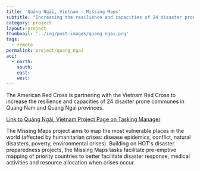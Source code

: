 ```yaml
---
title: 'Quảng Ngãi, Vietnam - Missing Maps' 
subtitle: "Increasing the resilience and capacities of 24 disaster prone communes"
category: project
layout: project
thumbnail: '../img/post-images/quang_ngai.png'
tags:
  - remote
permalink: project/quang_ngai
aoi:
  - north: 
    south: 
    east: 
    west: 
---
```


The American Red Cross is partnering with the Vietnam Red Cross to increase the resilience and capacities of 24 disaster prone communes in Quang Nam and Quang Ngai provinces.

<a href="http://tasks.hotosm.org/project/2011">Link to Quảng Ngãi, Vietnam Project Page on Tasking Manager</a>

The Missing Maps project aims to map the most vulnerable places in the world (affected by humanitarian crises: disease epidemics, conflict, natural disasters, poverty, environmental crises). Building on HOT's disaster preparedness projects, the Missing Maps tasks facilitate pre-emptive mapping of priority countries to better facilitate disaster response, medical activities and resource allocation when crises occur.


